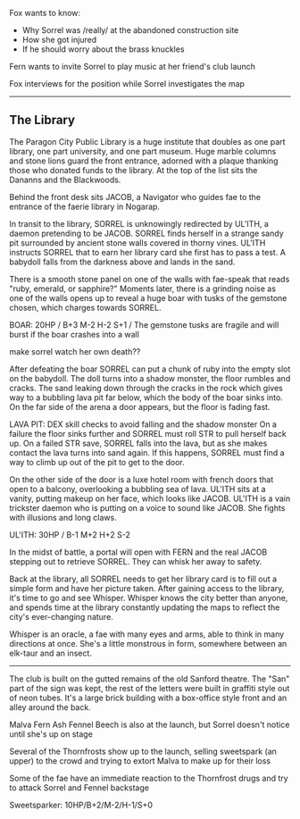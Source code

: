 Fox wants to know:
- Why Sorrel was /really/ at the abandoned construction site
- How she got injured
- If he should worry about the brass knuckles

Fern wants to invite Sorrel to play music at her friend's club launch

Fox interviews for the position while Sorrel investigates the map

---

## The Library
The Paragon City Public Library is a huge institute that doubles as one part library, one part university, and one part museum. Huge marble columns and stone lions guard the front entrance, adorned with a plaque thanking those who donated funds to the library. At the top of the list sits the Dananns and the Blackwoods.

Behind the front desk sits JACOB, a Navigator who guides fae to the entrance of the faerie library in Nogarap.

In transit to the library, SORREL is unknowingly redirected by UL'ITH, a daemon pretending to be JACOB. SORREL finds herself in a strange sandy pit surrounded by ancient stone walls covered in thorny vines. UL'ITH instructs SORREL that to earn her library card she first has to pass a test. A babydoll falls from the darkness above and lands in the sand.

There is a smooth stone panel on one of the walls with fae-speak that reads "ruby, emerald, or sapphire?" Moments later, there is a grinding noise as one of the walls opens up to reveal a huge boar with tusks of the gemstone chosen, which charges towards SORREL.

BOAR: 20HP / B+3 M-2 H-2 S+1 / The gemstone tusks are fragile and will burst if the boar crashes into a wall

make sorrel watch her own death??

After defeating the boar SORREL can put a chunk of ruby into the empty slot on the babydoll. The doll turns into a shadow monster, the floor rumbles and cracks. The sand leaking down through the cracks in the rock which gives way to a bubbling lava pit far below, which the body of the boar sinks into. On the far side of the arena a door appears, but the floor is fading fast.

LAVA PIT: DEX skill checks to avoid falling and the shadow monster
    On a failure the floor sinks further and SORREL must roll STR to pull herself back up.
    On a failed STR save, SORREL falls into the lava, but as she makes contact the lava turns into sand again. 
    If this happens, SORREL must find a way to climb up out of the pit to get to the door.

On the other side of the door is a luxe hotel room with french doors that open to a balcony, overlooking a bubbling sea of lava. UL'ITH sits at a vanity, putting makeup on her face, which looks like JACOB. UL'ITH is a vain trickster daemon who is putting on a voice to sound like JACOB. She fights with illusions and long claws.

UL'ITH: 30HP / B-1 M+2 H+2 S-2

In the midst of battle, a portal will open with FERN and the real JACOB stepping out to retrieve SORREL. They can whisk her away to safety.

Back at the library, all SORREL needs to get her library card is to fill out a simple form and have her picture taken. After gaining access to the library, it's time to go and see Whisper. Whisper knows the city better than anyone, and spends time at the library constantly updating the maps to reflect the city's ever-changing nature.

Whisper is an oracle, a fae with many eyes and arms, able to think in many directions at once. She's a little monstrous in form, somewhere between an elk-taur and an insect.

---

The club is built on the gutted remains of the old Sanford theatre. The "San" part of the sign was kept, the rest of the letters were built in graffiti style out of neon tubes. It's a large brick building with a box-office style front and an alley around the back.

Malva
Fern
Ash
Fennel
Beech is also at the launch, but Sorrel doesn't notice until she's up on stage

Several of the Thornfrosts show up to the launch, selling sweetspark (an upper) to the crowd and trying to extort Malva to make up for their loss

Some of the fae have an immediate reaction to the Thornfrost drugs and try to attack Sorrel and Fennel backstage

Sweetsparker: 10HP/B+2/M-2/H-1/S+0
